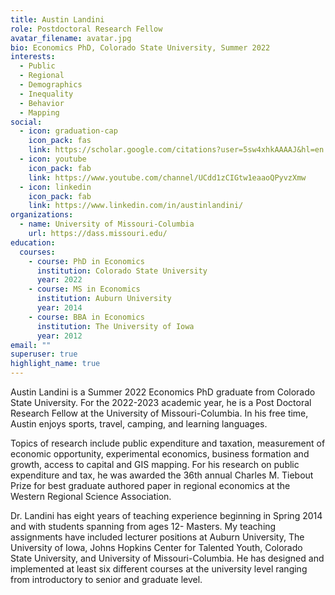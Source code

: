 ```yaml
---
title: Austin Landini
role: Postdoctoral Research Fellow
avatar_filename: avatar.jpg
bio: Economics PhD, Colorado State University, Summer 2022
interests:
  - Public
  - Regional
  - Demographics
  - Inequality
  - Behavior
  - Mapping
social:
  - icon: graduation-cap
    icon_pack: fas
    link: https://scholar.google.com/citations?user=5sw4xhkAAAAJ&hl=en
  - icon: youtube
    icon_pack: fab
    link: https://www.youtube.com/channel/UCdd1zCIGtw1eaaoQPyvzXmw
  - icon: linkedin
    icon_pack: fab
    link: https://www.linkedin.com/in/austinlandini/
organizations:
  - name: University of Missouri-Columbia
    url: https://dass.missouri.edu/
education:
  courses:
    - course: PhD in Economics
      institution: Colorado State University
      year: 2022
    - course: MS in Economics
      institution: Auburn University
      year: 2014
    - course: BBA in Economics
      institution: The University of Iowa
      year: 2012
email: ""
superuser: true
highlight_name: true
---
```

Austin Landini is a Summer 2022 Economics PhD graduate from Colorado State University. For the 2022-2023 academic year, he is a Post Doctoral Research Fellow at the University of Missouri-Columbia. In his free time, Austin enjoys sports, travel, camping, and learning languages.

Topics of research include public expenditure and taxation, measurement of economic opportunity, experimental economics, business formation and growth, access to capital and GIS mapping. For his research on public expenditure and tax, he was awarded the 36th annual Charles M. Tiebout Prize for best graduate authored paper in regional economics at the Western Regional Science Association.

Dr. Landini has eight years of teaching experience beginning in Spring 2014 and with students spanning from ages 12- Masters. My teaching assignments have included lecturer positions at Auburn University, The University of Iowa, Johns Hopkins Center for Talented Youth, Colorado State University, and University of Missouri-Columbia. He has designed and implemented at least six different courses at the university level ranging from introductory to senior and graduate level.